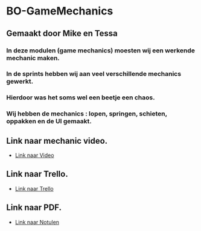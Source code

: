 # BO-GameMechanics

## Gemaakt door Mike en Tessa

### In deze modulen (game mechanics) moesten wij een werkende mechanic maken.

### In de sprints hebben wij aan veel verschillende mechanics gewerkt.
### Hierdoor was het soms wel een beetje een chaos.

### Wij hebben de mechanics : lopen, springen, schieten, oppakken en de UI gemaakt.
 
## Link naar mechanic video.
- [Link naar Video]()

## Link naar Trello.
- [Link naar Trello](https://trello.com/b/71eEBhlI/bo-arcade-mechanics)

## Link naar PDF.
- [Link naar Notulen](https://github.com/MikeHuijgen/BO-GameMechanics/blob/main/PDF/Retrospective_Periode_3.pdf)
